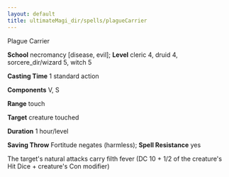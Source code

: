 ```yaml
---
layout: default
title: ultimateMagi_dir/spells/plagueCarrier
---
```

Plague Carrier

**School** necromancy [disease, evil]; **Level** cleric 4, druid 4, sorcere_dir/wizard 5, witch 5

**Casting Time** 1 standard action

**Components** V, S

**Range** touch

**Target** creature touched

**Duration** 1 hour/level

**Saving Throw** Fortitude negates (harmless); **Spell Resistance** yes

The target's natural attacks carry filth fever (DC 10 + 1/2 of the creature's Hit Dice + creature's Con modifier)

